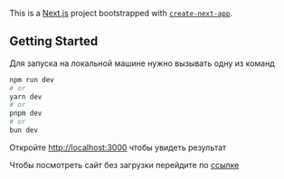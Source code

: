 This is a [Next.js](https://nextjs.org) project bootstrapped with [`create-next-app`](https://nextjs.org/docs/app/api-reference/cli/create-next-app).

## Getting Started

Для запуска на локальной машине нужно вызывать одну из команд

```bash
npm run dev
# or
yarn dev
# or
pnpm dev
# or
bun dev
```

Откройте [http://localhost:3000](http://localhost:3000) чтобы увидеть результат

Чтобы посмотреть сайт без загрузки перейдите по [ссылке](https://mos-gov-test-task-livid.vercel.app)
